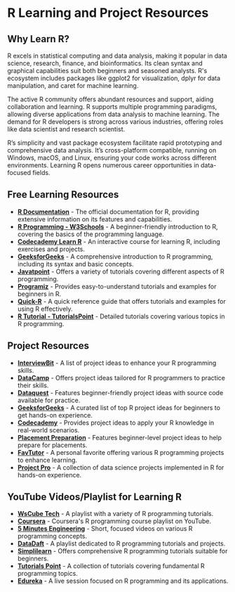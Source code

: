 # R Learning and Project Resources

## Why Learn R?
R excels in statistical computing and data analysis, making it popular in data science, research, finance, and bioinformatics. Its clean syntax and graphical capabilities suit both beginners and seasoned analysts. R's ecosystem includes packages like ggplot2 for visualization, dplyr for data manipulation, and caret for machine learning.

The active R community offers abundant resources and support, aiding collaboration and learning. R supports multiple programming paradigms, allowing diverse applications from data analysis to machine learning. The demand for R developers is strong across various industries, offering roles like data scientist and research scientist.

R’s simplicity and vast package ecosystem facilitate rapid prototyping and comprehensive data analysis. It’s cross-platform compatible, running on Windows, macOS, and Linux, ensuring your code works across different environments. Learning R opens numerous career opportunities in data-focused fields.

## Free Learning Resources
- **[R Documentation](https://www.r-project.org/other-docs.html)** - The official documentation for R, providing extensive information on its features and capabilities.
- **[R Programming - W3Schools](https://www.w3schools.com/r/)** - A beginner-friendly introduction to R, covering the basics of the programming language.
- **[Codecademy Learn R](https://www.codecademy.com/learn/learn-r)** - An interactive course for learning R, including exercises and projects.
- **[GeeksforGeeks](https://www.geeksforgeeks.org/r-programming-language-introduction/)** - A comprehensive introduction to R programming, including its syntax and basic concepts.
- **[Javatpoint](https://www.javatpoint.com/r-tutorial)** - Offers a variety of tutorials covering different aspects of R programming.
- **[Programiz](https://www.programiz.com/r)** - Provides easy-to-understand tutorials and examples for beginners in R.
- **[Quick-R](https://www.statmethods.net/r-tutorial/index.html)** - A quick reference guide that offers tutorials and examples for using R effectively.
- **[R Tutorial - TutorialsPoint](https://www.tutorialspoint.com/r/index.htm)** - Detailed tutorials covering various topics in R programming.

## Project Resources
- **[InterviewBit](https://www.interviewbit.com/blog/r-projects/)** - A list of project ideas to enhance your R programming skills.
- **[DataCamp](https://www.datacamp.com/blog/r-project-ideas)** - Offers project ideas tailored for R programmers to practice their skills.
- **[Dataquest](https://www.dataquest.io/blog/r-projects-for-beginners-with-source-code/)** - Features beginner-friendly project ideas with source code available for practice.
- **[GeeksforGeeks](https://www.geeksforgeeks.org/top-r-project-ideas-for-beginners/)** - A curated list of top R project ideas for beginners to get hands-on experience.
- **[Codecademy](https://www.codecademy.com/projects/language/r)** - Provides project ideas to apply your R knowledge in real-world scenarios.
- **[Placement Preparation](https://www.placementpreparation.io/blog/r-programming-project-ideas-for-beginners/)** - Features beginner-level project ideas to help prepare for placements.
- **[FavTutor](https://favtutor.com/blogs/r-programming-projects)** - A personal favorite offering various R programming projects to enhance learning.
- **[Project Pro](https://www.projectpro.io/projects/data-science-projects/data-science-projects-in-r)** - A collection of data science projects implemented in R for hands-on experience.

## YouTube Videos/Playlist for Learning R
- **[WsCube Tech](https://youtube.com/playlist?list=PLjVLYmrlmjGdmPrz0Lx7smkd0qIKHInOF&si=fEm7ZT4eZD8b2d7k)** - A playlist with a variety of R programming tutorials.
- **[Coursera](https://youtube.com/playlist?list=PLVext98k2evi8mDNRo4MwIgVgSmwM3cS8&si=ERKxdLicdi4zkonN)** - Coursera's R programming course playlist on YouTube.
- **[5 Minutes Engineering](https://youtube.com/playlist?list=PLYwpaL_SFmcCRFzBkZ-b92Hdg-qCUfx48&si=qe_SiAgo4wdI0T8k)** - Short, focused videos on various R programming concepts.
- **[DataDaft](https://youtube.com/playlist?list=PLiC1doDIe9rDjk9tSOIUZJU4s5NpEyYtE&si=KJ6r6mZW-pKC2GS3)** - A playlist dedicated to R programming tutorials and projects.
- **[Simplilearn](https://youtube.com/playlist?list=PLEiEAq2VkUUKAw0aAJ1W4jpZ1q9LpX4yG&si=IVXL-gafDI5PIPCF)** - Offers comprehensive R programming tutorials suitable for beginners.
- **[Tutorials Point](https://youtube.com/playlist?list=PLWPirh4EWFpEvN4ktS8LE0cvLCSfhD55t&si=e9r55ZN6LnTVerUD)** - A collection of tutorials covering fundamental R programming topics.
- **[Edureka](https://www.youtube.com/live/ckdHNu4kfL0?si=dnWllUdlYjAh2naS)** - A live session focused on R programming and its applications.
